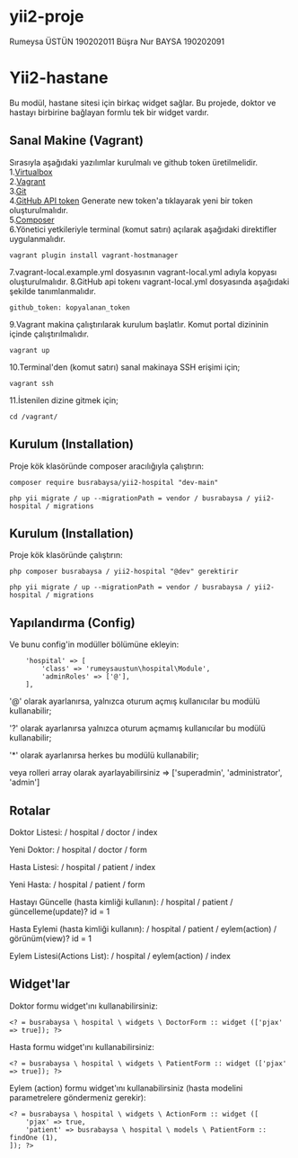 # yii2-proje
Rumeysa ÜSTÜN   190202011
Büşra Nur BAYSA 190202091


Yii2-hastane
==========

Bu modül, hastane sitesi için birkaç widget sağlar. Bu projede, doktor ve hastayı birbirine bağlayan formlu tek bir widget vardır.

Sanal Makine (Vagrant)
--------------------------------

Sırasıyla aşağıdaki yazılımlar kurulmalı ve github token üretilmelidir.<br>
1.[Virtualbox](https://www.virtualbox.org/wiki/Downloads)<br>
2.[Vagrant](https://www.vagrantup.com/downloads)<br>
3.[Git](https://www.git-scm.com/)<br>
4.[GitHub API token](https://github.com/settings/tokens) Generate new token'a tıklayarak yeni bir token oluşturulmalıdır.<br>
5.[Composer](https://getcomposer.org/)<br>
6.Yönetici yetkileriyle terminal (komut satırı) açılarak aşağıdaki direktifler uygulanmalıdır.
```
vagrant plugin install vagrant-hostmanager
```
7.vagrant-local.example.yml dosyasının vagrant-local.yml adıyla kopyası oluşturulmalıdır.
8.GitHub api tokenı vagrant-local.yml dosyasında aşağıdaki şekilde tanımlanmalıdır.
```
github_token: kopyalanan_token
```
9.Vagrant makina çalıştırılarak kurulum başlatlır. Komut portal dizininin içinde çalıştırılmalıdır.
```
vagrant up
```
10.Terminal'den (komut satırı) sanal makinaya SSH erişimi için;
```
vagrant ssh
```
11.İstenilen dizine gitmek için;
```
cd /vagrant/
```

Kurulum (Installation)
---------------------------------

Proje kök klasöründe composer aracılığıyla çalıştırın:

```
composer require busrabaysa/yii2-hospital "dev-main"
```

```
php yii migrate / up --migrationPath = vendor / busrabaysa / yii2-hospital / migrations
```

Kurulum (Installation)
---------------------------------

Proje kök klasöründe çalıştırın:

```
php composer busrabaysa / yii2-hospital "@dev" gerektirir
```

```
php yii migrate / up --migrationPath = vendor / busrabaysa / yii2-hospital / migrations
```


Yapılandırma (Config)
---------------------------------

Ve bunu config'in modüller bölümüne ekleyin:

```
    'hospital' => [
        'class' => 'rumeysaustun\hospital\Module',
        'adminRoles' => ['@'],
    ],
```

'@' olarak ayarlanırsa, yalnızca oturum açmış kullanıcılar bu modülü kullanabilir;

'?' olarak ayarlanırsa yalnızca oturum açmamış kullanıcılar bu modülü kullanabilir;

'*' olarak ayarlanırsa herkes bu modülü kullanabilir;

veya rolleri array olarak ayarlayabilirsiniz => ['superadmin', 'administrator', 'admin']

Rotalar
---------------------------------

Doktor Listesi: / hospital / doctor / index

Yeni Doktor: / hospital / doctor / form

Hasta Listesi: / hospital / patient / index

Yeni Hasta: / hospital / patient / form

Hastayı Güncelle (hasta kimliği kullanın): / hospital / patient / güncelleme(update)? id = 1

Hasta Eylemi (hasta kimliği kullanın): / hospital / patient / eylem(action) / görünüm(view)? id = 1

Eylem Listesi(Actions List): / hospital / eylem(action) / index

Widget'lar
---------------------------------

Doktor formu widget'ını kullanabilirsiniz:

```
<? = busrabaysa \ hospital \ widgets \ DoctorForm :: widget (['pjax' => true]); ?>
```


Hasta formu widget'ını kullanabilirsiniz:

```
<? = busrabaysa \ hospital \ widgets \ PatientForm :: widget (['pjax' => true]); ?>
```

Eylem (action) formu widget'ını kullanabilirsiniz (hasta modelini parametrelere göndermeniz gerekir):

```
<? = busrabaysa \ hospital \ widgets \ ActionForm :: widget ([
    'pjax' => true,
    'patient' => busrabaysa \ hospital \ models \ PatientForm :: findOne (1),
]); ?>
```
